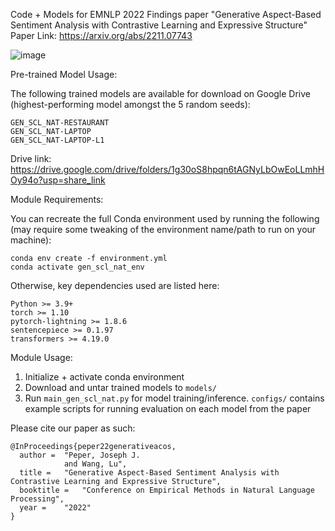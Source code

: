 Code + Models for EMNLP 2022 Findings paper "Generative Aspect-Based Sentiment Analysis with Contrastive Learning and Expressive Structure"
Paper Link: https://arxiv.org/abs/2211.07743

![image](https://user-images.githubusercontent.com/22947125/224211557-5f9b37ac-10ce-4e1b-8c53-a574233d94d1.png)


Pre-trained Model Usage:

The following trained models are available for download on Google Drive (highest-performing model amongst the 5 random seeds):
```
GEN_SCL_NAT-RESTAURANT
GEN_SCL_NAT-LAPTOP
GEN_SCL_NAT-LAPTOP-L1
```

Drive link: https://drive.google.com/drive/folders/1g30oS8hpqn6tAGNyLbOwEoLLmhHOy94o?usp=share_link


Module Requirements:

You can recreate the full Conda environment used by running the following (may require some tweaking of the environment name/path to run on your machine):
```
conda env create -f environment.yml
conda activate gen_scl_nat_env
```

Otherwise, key dependencies used are listed here:

```
Python >= 3.9+
torch >= 1.10
pytorch-lightning >= 1.8.6
sentencepiece >= 0.1.97
transformers >= 4.19.0
```

Module Usage:
1. Initialize + activate conda environment
2. Download and untar trained models to `models/`
3. Run `main_gen_scl_nat.py` for model training/inference. 
	`configs/` contains example scripts for running evaluation on each model from the paper

Please cite our paper as such:
```
@InProceedings{peper22generativeacos,
  author = 	"Peper, Joseph J.
			and Wang, Lu",
  title = 	"Generative Aspect-Based Sentiment Analysis with Contrastive Learning and Expressive Structure",
  booktitle = 	"Conference on Empirical Methods in Natural Language Processing",
  year = 	"2022"
}
```

